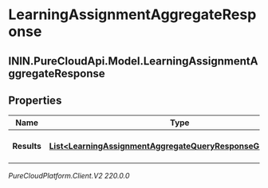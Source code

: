 # LearningAssignmentAggregateResponse

## ININ.PureCloudApi.Model.LearningAssignmentAggregateResponse

## Properties

|Name | Type | Description | Notes|
|------------ | ------------- | ------------- | -------------|
| **Results** | [**List&lt;LearningAssignmentAggregateQueryResponseGroupedData&gt;**](LearningAssignmentAggregateQueryResponseGroupedData) | The results of the query | [optional] |



_PureCloudPlatform.Client.V2 220.0.0_
